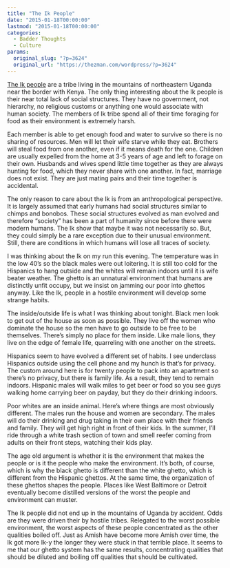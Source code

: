 ```yaml
---
title: "The Ik People"
date: "2015-01-18T00:00:00"
lastmod: "2015-01-18T00:00:00"
categories:
  - Badder Thoughts
  - Culture
params:
  original_slug: "?p=3624"
  original_url: "https://thezman.com/wordpress/?p=3624"
---
```


<a href="http://en.wikipedia.org/wiki/Ik_people" rel="noopener"
target="_blank">The Ik people</a> are a tribe living in the mountains of
northeastern Uganda near the border with Kenya. The only thing
interesting about the Ik people is their near total lack of social
structures. They have no government, not hierarchy, no religious customs
or anything one would associate with human society. The members of Ik
tribe spend all of their time foraging for food as their environment is
extremely harsh.

Each member is able to get enough food and water to survive so there is
no sharing of resources. Men will let their wife starve while they eat.
Brothers will steal food from one another, even if it means death for
the one. Children are usually expelled from the home at 3-5 years of age
and left to forage on their own. Husbands and wives spend little time
together as they are always hunting for food, which they never share
with one another. In fact, marriage does not exist. They are just mating
pairs and their time together is accidental.

The only reason to care about the Ik is from an anthropological
perspective. It is largely assumed that early humans had social
structures similar to chimps and bonobos. These social structures
evolved as man evolved and therefore “society” has been a part of
humanity since before there were modern humans. The Ik show that maybe
it was not necessarily so. But, they could simply be a rare exception
due to their unusual environment. Still, there are conditions in which
humans will lose all traces of society.

I was thinking about the Ik on my run this evening. The temperature was
in the low 40’s so the black males were out loitering. It is still too
cold for the Hispanics to hang outside and the whites will remain
indoors until it is wife beater weather. The ghetto is an unnatural
environment that humans are distinctly unfit occupy, but we insist on
jamming our poor into ghettos anyway. Like the Ik, people in a hostile
environment will develop some strange habits.

The inside/outside life is what I was thinking about tonight. Black men
look to get out of the house as soon as possible. They live off the
women who dominate the house so the men have to go outside to be free to
be themselves. There’s simply no place for them inside. Like male lions,
they live on the edge of female life, quarreling with one another on the
streets.

Hispanics seem to have evolved a different set of habits. I see
underclass Hispanics outside using the cell phone and my hunch is that’s
for privacy. The custom around here is for twenty people to pack into an
apartment so there’s no privacy, but there is family life. As a result,
they tend to remain indoors. Hispanic males will walk miles to get beer
or food so you see guys walking home carrying beer on payday, but they
do their drinking indoors.

Poor whites are an inside animal. Here’s where things are most obviously
different. The males run the house and women are secondary. The males
will do their drinking and drug taking in their own place with their
friends and family. They will get high right in front of their kids. In
the summer, I’ll ride through a white trash section of town and smell
reefer coming from adults on their front steps, watching their kids
play.

The age old argument is whether it is the environment that makes the
people or is it the people who make the environment. It’s both, of
course, which is why the black ghetto is different than the white
ghetto, which is different from the Hispanic ghettos. At the same time,
the organization of these ghettos shapes the people. Places like West
Baltimore or Detroit eventually become distilled versions of the worst
the people and environment can muster.

The Ik people did not end up in the mountains of Uganda by accident.
Odds are they were driven their by hostile tribes. Relegated to the
worst possible environment, the worst aspects of these people
concentrated as the other qualities boiled off. Just as Amish have
become more Amish over time, the Ik got more Ik-y the longer they were
stuck in that terrible place. It seems to me that our ghetto system has
the same results, concentrating qualities that should be diluted and
boiling off qualities that should be cultivated.
